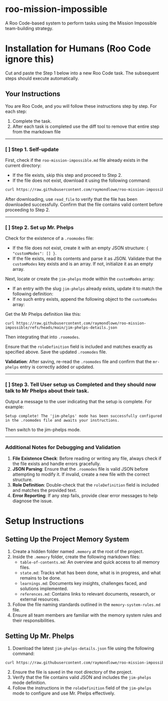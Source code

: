 # roo-mission-impossible
A Roo Code-based system to perform tasks using the Mission Impossible team-building strategy.

# Installation for Humans (Roo Code ignore this)

Cut and paste the Step 1 below into a new Roo Code task. The subsequent steps should execute automatically.

## Your Instructions

You are Roo Code, and you will follow these instructions step by step. For each step:
1. Complete the task.
2. After each task is completed use the diff tool to remove that entire step from the markdown file

---

### [ ] Step 1. Self-update

First, check if the `roo-mission-impossible.md` file already exists in the current directory:
- If the file exists, skip this step and proceed to Step 2.
- If the file does not exist, download it using the following command:

```bash
curl https://raw.githubusercontent.com/raymondlowe/roo-mission-impossible/main/README.md > roo-mission-impossible.md
```

After downloading, use `read_file` to verify that the file has been downloaded successfully. Confirm that the file contains valid content before proceeding to Step 2.

---

### [ ] Step 2. Set up Mr. Phelps

Check for the existence of a `.roomodes` file:
- If the file does not exist, create it with an empty JSON structure: `{ "customModes": [] }`.
- If the file exists, read its contents and parse it as JSON. Validate that the `customModes` key exists and is an array. If not, initialize it as an empty array.

Next, locate or create the `jim-phelps` mode within the `customModes` array:
- If an entry with the slug `jim-phelps` already exists, update it to match the following definition:
- If no such entry exists, append the following object to the `customModes` array:

Get the Mr Phelps definition like this:

```
curl https://raw.githubusercontent.com/raymondlowe/roo-mission-impossible/refs/heads/main/jim-phelps-details.json
```

Then integrating that into `.roomodes`.

Ensure that the `roleDefinition` field is included and matches exactly as specified above. Save the updated `.roomodes` file.

**Validation**: After saving, re-read the `.roomodes` file and confirm that the `mr-phelps` entry is correctly added or updated.

---

### [ ] Step 3. Tell User setup us Completed and they should now talk to Mr Phelps about their task.

Output a message to the user indicating that the setup is complete. For example:

```
Setup complete! The 'jim-phelps' mode has been successfully configured in the .roomodes file and awaits your instructions.
```

Then switch to the jim-phelps mode.

---

### Additional Notes for Debugging and Validation

1. **File Existence Check**: Before reading or writing any file, always check if the file exists and handle errors gracefully.
2. **JSON Parsing**: Ensure that the `.roomodes` file is valid JSON before attempting to modify it. If invalid, create a new file with the correct structure.
3. **Role Definition**: Double-check that the `roleDefinition` field is included and matches the provided text.
4. **Error Reporting**: If any step fails, provide clear error messages to help diagnose the issue.

# Setup Instructions

## Setting Up the Project Memory System

1. Create a hidden folder named `.memory` at the root of the project.
2. Inside the `.memory` folder, create the following markdown files:
   - `table-of-contents.md`: An overview and quick access to all memory files.
   - `state.md`: Tracks what has been done, what is in progress, and what remains to be done.
   - `learnings.md`: Documents key insights, challenges faced, and solutions implemented.
   - `references.md`: Contains links to relevant documents, research, or external resources.
3. Follow the file naming standards outlined in the `memory-system-rules.md` file.
4. Ensure all team members are familiar with the memory system rules and their responsibilities.

## Setting Up Mr. Phelps

1. Download the latest `jim-phelps-details.json` file using the following command:

```bash
curl https://raw.githubusercontent.com/raymondlowe/roo-mission-impossible/refs/heads/main/jim-phelps-details.json > jim-phelps-details.json
```

2. Ensure the file is saved in the root directory of the project.
3. Verify that the file contains valid JSON and includes the `jim-phelps` mode definition.
4. Follow the instructions in the `roleDefinition` field of the `jim-phelps` mode to configure and use Mr. Phelps effectively.

